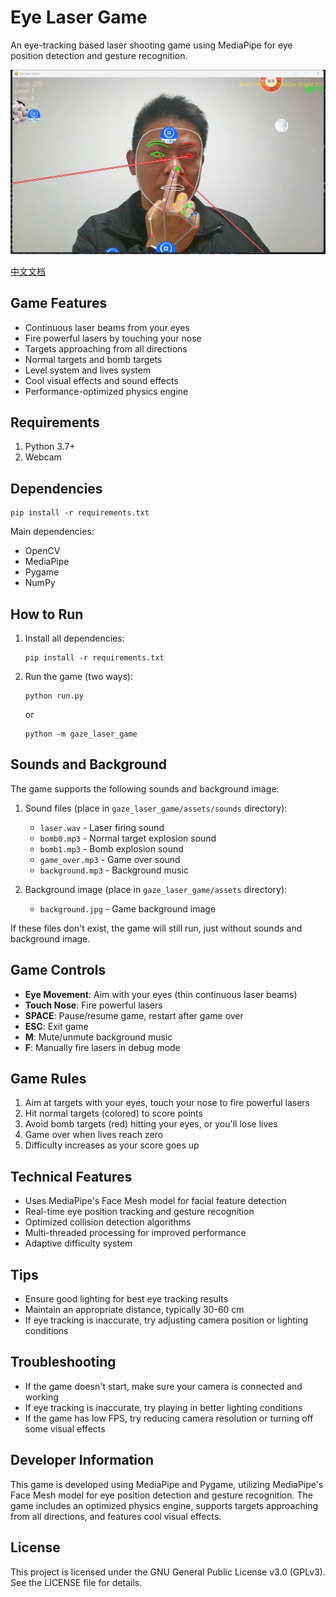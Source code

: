 # Eye Laser Game

An eye-tracking based laser shooting game using MediaPipe for eye position detection and gesture recognition.

![Eye Laser Game Demo](https://github.com/wangqiqi/interesting_assets/raw/main/images/gaze_laser_game1.png)

[中文文档](README_CN.md)

## Game Features

- Continuous laser beams from your eyes
- Fire powerful lasers by touching your nose
- Targets approaching from all directions
- Normal targets and bomb targets
- Level system and lives system
- Cool visual effects and sound effects
- Performance-optimized physics engine

## Requirements

1. Python 3.7+
2. Webcam

## Dependencies

```
pip install -r requirements.txt
```

Main dependencies:
- OpenCV
- MediaPipe
- Pygame
- NumPy

## How to Run

1. Install all dependencies:
   ```
   pip install -r requirements.txt
   ```

2. Run the game (two ways):
   ```
   python run.py
   ```
   or
   ```
   python -m gaze_laser_game
   ```

## Sounds and Background

The game supports the following sounds and background image:

1. Sound files (place in `gaze_laser_game/assets/sounds` directory):
   - `laser.wav` - Laser firing sound
   - `bomb0.mp3` - Normal target explosion sound
   - `bomb1.mp3` - Bomb explosion sound
   - `game_over.mp3` - Game over sound
   - `background.mp3` - Background music

2. Background image (place in `gaze_laser_game/assets` directory):
   - `background.jpg` - Game background image

If these files don't exist, the game will still run, just without sounds and background image.

## Game Controls

- **Eye Movement**: Aim with your eyes (thin continuous laser beams)
- **Touch Nose**: Fire powerful lasers
- **SPACE**: Pause/resume game, restart after game over
- **ESC**: Exit game
- **M**: Mute/unmute background music
- **F**: Manually fire lasers in debug mode

## Game Rules

1. Aim at targets with your eyes, touch your nose to fire powerful lasers
2. Hit normal targets (colored) to score points
3. Avoid bomb targets (red) hitting your eyes, or you'll lose lives
4. Game over when lives reach zero
5. Difficulty increases as your score goes up

## Technical Features

- Uses MediaPipe's Face Mesh model for facial feature detection
- Real-time eye position tracking and gesture recognition
- Optimized collision detection algorithms
- Multi-threaded processing for improved performance
- Adaptive difficulty system

## Tips

- Ensure good lighting for best eye tracking results
- Maintain an appropriate distance, typically 30-60 cm
- If eye tracking is inaccurate, try adjusting camera position or lighting conditions

## Troubleshooting

- If the game doesn't start, make sure your camera is connected and working
- If eye tracking is inaccurate, try playing in better lighting conditions
- If the game has low FPS, try reducing camera resolution or turning off some visual effects

## Developer Information

This game is developed using MediaPipe and Pygame, utilizing MediaPipe's Face Mesh model for eye position detection and gesture recognition. The game includes an optimized physics engine, supports targets approaching from all directions, and features cool visual effects.

## License

This project is licensed under the GNU General Public License v3.0 (GPLv3). See the LICENSE file for details. 